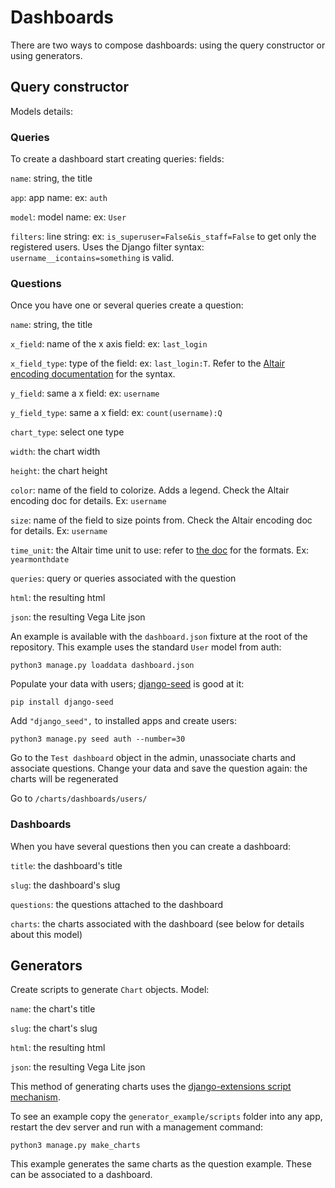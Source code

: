 # Dashboards

There are two ways to compose dashboards: using the query constructor or using generators. 

## Query constructor

Models details:

### Queries

To create a dashboard start creating queries: fields:

`name`: string, the title

`app`: app name: ex: `auth`

`model`: model name: ex: `User`

`filters`: line string: ex: `is_superuser=False&is_staff=False` to get only the registered users.
Uses the Django filter syntax: `username__icontains=something` is valid.

### Questions

Once you have one or several queries create a question:

`name`: string, the title

`x_field`: name of the x axis field: ex: `last_login`

`x_field_type`: type of the field: ex: `last_login:T`. Refer to the 
[Altair encoding documentation](https://altair-viz.github.io/documentation/encoding.html) for the syntax.

`y_field`: same a x field: ex: `username`

`y_field_type`: same a x field: ex: `count(username):Q`

`chart_type`: select one type

`width`: the chart width

`height`: the chart height

`color`: name of the field to colorize. Adds a legend. Check the Altair encoding doc for details. Ex: `username`

`size`: name of the field to size points from. Check the Altair encoding doc for details. Ex: `username`

`time_unit`: the Altair time unit to use: refer to [the doc](https://altair-viz.github.io/API.html#encoding-channels) for 
the formats. Ex: `yearmonthdate`

`queries`: query or queries associated with the question

`html`: the resulting html

`json`: the resulting Vega Lite json


An example is available with the `dashboard.json` fixture at the root of the repository. This example uses the 
standard `User` model from auth:

   ```
   python3 manage.py loaddata dashboard.json
   ```

Populate your data with users; [django-seed](https://github.com/Brobin/django-seed) is good at it:

   ```
   pip install django-seed
   ```

Add `"django_seed",` to installed apps and create users:

   ```
   python3 manage.py seed auth --number=30
   ```

Go to the `Test dashboard` object in the admin, unassociate charts and associate questions. Change your data and
save the question again: the charts will be regenerated

Go to `/charts/dashboards/users/`

### Dashboards

When you have several questions then you can create a dashboard:

`title`: the dashboard's title

`slug`: the dashboard's slug

`questions`: the questions attached to the dashboard

`charts`: the charts associated with the dashboard (see below for details about this model)

## Generators

Create scripts to generate `Chart` objects. Model:

`name`: the chart's title

`slug`: the chart's slug

`html`: the resulting html

`json`: the resulting Vega Lite json

This method of generating charts uses the 
[django-extensions script mechanism](https://django-extensions.readthedocs.io/en/latest/runscript.html). 

To see an example copy the `generator_example/scripts` folder into any app, restart the dev server
and run with a management command:

   ```
   python3 manage.py make_charts
   ``` 

This example generates the same charts as the question example. These can be associated to a dashboard.
